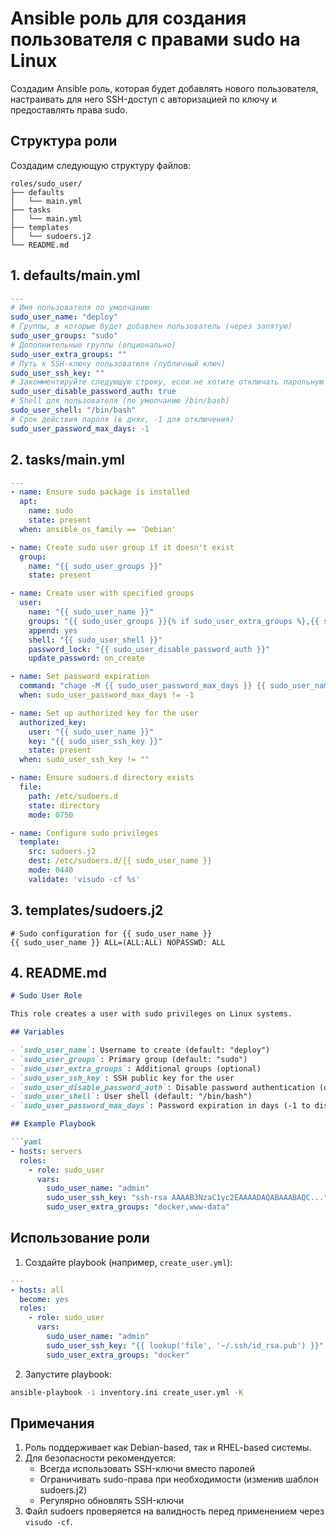 # Ansible роль для создания пользователя с правами sudo на Linux

Создадим Ansible роль, которая будет добавлять нового пользователя, настраивать для него SSH-доступ с авторизацией по ключу и предоставлять права sudo.

## Структура роли

Создадим следующую структуру файлов:

```
roles/sudo_user/
├── defaults
│   └── main.yml
├── tasks
│   └── main.yml
├── templates
│   └── sudoers.j2
└── README.md
```

## 1. defaults/main.yml

```yaml
---
# Имя пользователя по умолчанию
sudo_user_name: "deploy"
# Группы, в которые будет добавлен пользователь (через запятую)
sudo_user_groups: "sudo"
# Дополнительные группы (опционально)
sudo_user_extra_groups: ""
# Путь к SSH-ключу пользователя (публичный ключ)
sudo_user_ssh_key: ""
# Закомментируйте следующую строку, если не хотите отключать парольную аутентификацию
sudo_user_disable_password_auth: true
# Shell для пользователя (по умолчанию /bin/bash)
sudo_user_shell: "/bin/bash"
# Срок действия пароля (в днях, -1 для отключения)
sudo_user_password_max_days: -1
```

## 2. tasks/main.yml

```yaml
---
- name: Ensure sudo package is installed
  apt:
    name: sudo
    state: present
  when: ansible_os_family == 'Debian'

- name: Create sudo user group if it doesn't exist
  group:
    name: "{{ sudo_user_groups }}"
    state: present

- name: Create user with specified groups
  user:
    name: "{{ sudo_user_name }}"
    groups: "{{ sudo_user_groups }}{% if sudo_user_extra_groups %},{{ sudo_user_extra_groups }}{% endif %}"
    append: yes
    shell: "{{ sudo_user_shell }}"
    password_lock: "{{ sudo_user_disable_password_auth }}"
    update_password: on_create

- name: Set password expiration
  command: "chage -M {{ sudo_user_password_max_days }} {{ sudo_user_name }}"
  when: sudo_user_password_max_days != -1

- name: Set up authorized key for the user
  authorized_key:
    user: "{{ sudo_user_name }}"
    key: "{{ sudo_user_ssh_key }}"
    state: present
  when: sudo_user_ssh_key != ""

- name: Ensure sudoers.d directory exists
  file:
    path: /etc/sudoers.d
    state: directory
    mode: 0750

- name: Configure sudo privileges
  template:
    src: sudoers.j2
    dest: /etc/sudoers.d/{{ sudo_user_name }}
    mode: 0440
    validate: 'visudo -cf %s'
```

## 3. templates/sudoers.j2

```
# Sudo configuration for {{ sudo_user_name }}
{{ sudo_user_name }} ALL=(ALL:ALL) NOPASSWD: ALL
```

## 4. README.md

```markdown
# Sudo User Role

This role creates a user with sudo privileges on Linux systems.

## Variables

- `sudo_user_name`: Username to create (default: "deploy")
- `sudo_user_groups`: Primary group (default: "sudo")
- `sudo_user_extra_groups`: Additional groups (optional)
- `sudo_user_ssh_key`: SSH public key for the user
- `sudo_user_disable_password_auth`: Disable password authentication (default: true)
- `sudo_user_shell`: User shell (default: "/bin/bash")
- `sudo_user_password_max_days`: Password expiration in days (-1 to disable)

## Example Playbook

```yaml
- hosts: servers
  roles:
    - role: sudo_user
      vars:
        sudo_user_name: "admin"
        sudo_user_ssh_key: "ssh-rsa AAAAB3NzaC1yc2EAAAADAQABAAABAQC..."
        sudo_user_extra_groups: "docker,www-data"
```

## Использование роли

1. Создайте playbook (например, `create_user.yml`):

```yaml
---
- hosts: all
  become: yes
  roles:
    - role: sudo_user
      vars:
        sudo_user_name: "admin"
        sudo_user_ssh_key: "{{ lookup('file', '~/.ssh/id_rsa.pub') }}"
        sudo_user_extra_groups: "docker"
```

2. Запустите playbook:

```bash
ansible-playbook -i inventory.ini create_user.yml -K
```

## Примечания

1. Роль поддерживает как Debian-based, так и RHEL-based системы.
2. Для безопасности рекомендуется:
   - Всегда использовать SSH-ключи вместо паролей
   - Ограничивать sudo-права при необходимости (изменив шаблон sudoers.j2)
   - Регулярно обновлять SSH-ключи
3. Файл sudoers проверяется на валидность перед применением через `visudo -cf`.